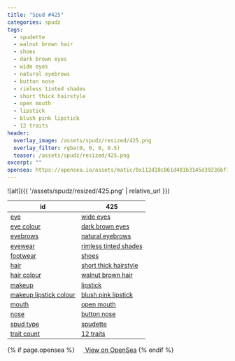 ```yaml
---
title: "Spud #425"
categories: spudz
tags:
  - spudette
  - walnut brown hair
  - shoes
  - dark brown eyes
  - wide eyes
  - natural eyebrows
  - button nose
  - rimless tinted shades
  - short thick hairstyle
  - open mouth
  - lipstick
  - blush pink lipstick
  - 12 traits
header:
  overlay_image: /assets/spudz/resized/425.png
  overlay_filter: rgba(0, 0, 0, 0.5)
  teaser: /assets/spudz/resized/425.png
excerpt: ""
opensea: https://opensea.io/assets/matic/0x112d18c861d401b3145d39236bf149f01e18beed/425
---
```

![alt]({{ '/assets/spudz/resized/425.png' | relative_url }})

| id | 425 |
|-|-|
| <a href="/traits/eye/#trait-type">eye</a> | <a href="/traits/eye/wide-eyes/1/#trait">wide eyes</a> |
| <a href="/traits/eye-colour/#trait-type">eye colour</a> | <a href="/traits/eye-colour/dark-brown-eyes/1/#trait">dark brown eyes</a> |
| <a href="/traits/eyebrows/#trait-type">eyebrows</a> | <a href="/traits/eyebrows/natural-eyebrows/1/#trait">natural eyebrows</a> |
| <a href="/traits/eyewear/#trait-type">eyewear</a> | <a href="/traits/eyewear/rimless-tinted-shades/1/#trait">rimless tinted shades</a> |
| <a href="/traits/footwear/#trait-type">footwear</a> | <a href="/traits/footwear/shoes/1/#trait">shoes</a> |
| <a href="/traits/hair/#trait-type">hair</a> | <a href="/traits/hair/short-thick-hairstyle/1/#trait">short thick hairstyle</a> |
| <a href="/traits/hair-colour/#trait-type">hair colour</a> | <a href="/traits/hair-colour/walnut-brown-hair/1/#trait">walnut brown hair</a> |
| <a href="/traits/makeup/#trait-type">makeup</a> | <a href="/traits/makeup/lipstick/1/#trait">lipstick</a> |
| <a href="/traits/makeup-lipstick-colour/#trait-type">makeup lipstick colour</a> | <a href="/traits/makeup-lipstick-colour/blush-pink-lipstick/1/#trait">blush pink lipstick</a> |
| <a href="/traits/mouth/#trait-type">mouth</a> | <a href="/traits/mouth/open-mouth/1/#trait">open mouth</a> |
| <a href="/traits/nose/#trait-type">nose</a> | <a href="/traits/nose/button-nose/1/#trait">button nose</a> |
| <a href="/traits/spud-type/#trait-type">spud type</a> | <a href="/traits/spud-type/spudette/1/#trait">spudette</a> |
| <a href="/traits/trait-count/#trait-type">trait count</a> | <a href="/traits/trait-count/12-traits/1/#trait">12 traits</a> |

{% if page.opensea %}
<a href="{{page.opensea}}" class="btn btn--info" onclick="window.open(this.href, '_blank'); return false;"><img src="/assets/images/opensea.svg" width="16px"><span>  View on OpenSea</span></a>
{% endif %}
